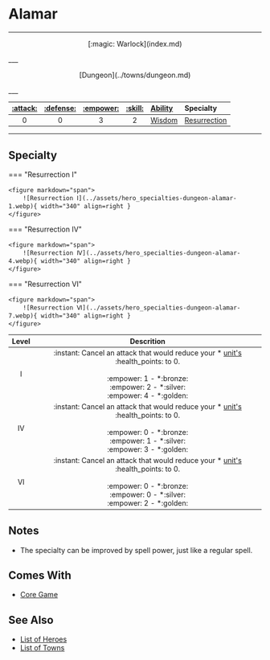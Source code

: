 # Alamar

___
<p style="text-align: center;" markdown>[:magic: Warlock](index.md)</p>
___
<p style="text-align: center;" markdown>[Dungeon](../towns/dungeon.md)</p>
___

| [:attack:](../statistics/attack.md) | [:defense:](../statistics/defense.md) | [:empower:](../statistics/power.md) | [:skill:](../statistics/knowledge.md) | [Ability](../abilities/index.md) | Specialty |
| :---: | :---: | :---: | :---: | :--- | :--- |
| 0 | 0 | 3 | 2 | [Wisdom](../abilities/wisdom.md) | [Resurrection](#specialty) |

___


## Specialty

=== "Resurrection Ⅰ"

    <figure markdown="span">
        ![Resurrection Ⅰ](../assets/hero_specialties-dungeon-alamar-1.webp){ width="340" align=right }
    </figure>

=== "Resurrection Ⅳ"

    <figure markdown="span">
        ![Resurrection Ⅳ](../assets/hero_specialties-dungeon-alamar-4.webp){ width="340" align=right }
    </figure>

=== "Resurrection Ⅵ"

    <figure markdown="span">
        ![Resurrection Ⅵ](../assets/hero_specialties-dungeon-alamar-7.webp){ width="340" align=right }
    </figure>


| Level | Descrition |
| :---: | :---: |
| Ⅰ | :instant: Cancel an attack that would reduce your \* [unit's](../units/index.md) :health_points: to 0.<br><br> :empower: 1 - \*:bronze:<br>:empower: 2 - \*:silver:<br>:empower: 4 - \*:golden: |
| Ⅳ | :instant: Cancel an attack that would reduce your \* [unit's](../units/index.md) :health_points: to 0.<br><br> :empower: 0 - \*:bronze:<br>:empower: 1 - \*:silver:<br>:empower: 3 - \*:golden: |
| Ⅵ | :instant: Cancel an attack that would reduce your \* [unit's](../units/index.md) :health_points: to 0.<br><br> :empower: 0 - \*:bronze:<br>:empower: 0 - \*:silver:<br>:empower: 2 - \*:golden: |


## Notes

- The specialty can be improved by spell power, just like a regular spell.


## Comes With

- [Core Game](../content.md)


## See Also

- [List of Heroes](index.md)
- [List of Towns](../towns/index.md)

